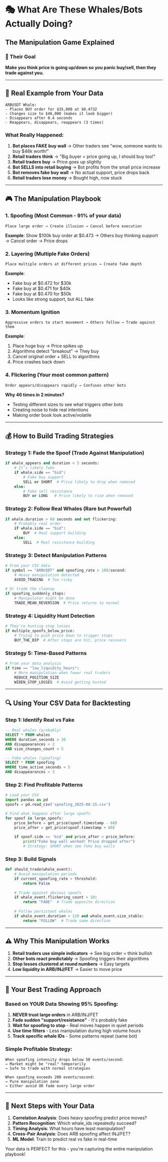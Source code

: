 # 🎭 What Are These Whales/Bots Actually Doing?

## The Manipulation Game Explained

### 🎯 Their Goal
**Make you think price is going up/down so you panic buy/sell, then they trade against you.**

---

## 📖 Real Example from Your Data

```
ARBUSDT Whale: 
- Places BUY order for $35,000 at $0.4732
- Changes size to $46,000 (makes it look bigger)
- Disappears after 0.4 seconds
- Reappears, disappears, reappears (3 times)
```

### What Really Happened:

1. **Bot places FAKE buy wall** → Other traders see "wow, someone wants to buy $46k worth!"
2. **Retail traders think** → "Big buyer = price going up, I should buy too!"
3. **Retail traders buy** → Price goes up slightly
4. **Bot SELLS into retail buying** → Bot profits from the small price increase
5. **Bot removes fake buy wall** → No actual support, price drops back
6. **Retail traders lose money** → Bought high, now stuck

---

## 🎮 The Manipulation Playbook

### 1. **Spoofing** (Most Common - 91% of your data)
```
Place large order → Create illusion → Cancel before execution
```
**Example**: Show $100k buy order at $0.473 → Others buy thinking support → Cancel order → Price drops

### 2. **Layering** (Multiple Fake Orders)
```
Place multiple orders at different prices → Create fake depth
```
**Example**: 
- Fake buy at $0.472 for $30k
- Fake buy at $0.471 for $40k  
- Fake buy at $0.470 for $50k
- Looks like strong support, but ALL fake

### 3. **Momentum Ignition**
```
Aggressive orders to start movement → Others follow → Trade against them
```
**Example**: 
1. Place huge buy → Price spikes up
2. Algorithms detect "breakout" → They buy
3. Cancel original order + SELL to algorithms
4. Price crashes back down

### 4. **Flickering** (Your most common pattern)
```
Order appears/disappears rapidly → Confuses other bots
```
**Why 46 times in 2 minutes?**
- Testing different sizes to see what triggers other bots
- Creating noise to hide real intentions
- Making order book look active/volatile

---

## 💰 How to Build Trading Strategies

### Strategy 1: **Fade the Spoof** (Trade Against Manipulation)
```python
if whale_appears and duration < 5 seconds:
    # It's likely fake
    if whale.side == "bid":  
        # Fake buy support
        SELL or SHORT  # Price likely to drop when removed
    else:  
        # Fake sell resistance
        BUY or LONG   # Price likely to rise when removed
```

### Strategy 2: **Follow Real Whales** (Rare but Powerful)
```python
if whale.duration > 60 seconds and not flickering:
    # Probably real order
    if whale.side == "bid":
        BUY  # Real support building
    else:
        SELL  # Real resistance building
```

### Strategy 3: **Detect Manipulation Patterns**
```python
# From your CSV data
if symbol == "ARBUSDT" and spoofing_rate > 100/second:
    # Heavy manipulation detected
    AVOID_TRADING  # Too risky
    
# Or trade the cleanup
if spoofing_suddenly_stops:
    # Manipulator might be done
    TRADE_MEAN_REVERSION  # Price returns to normal
```

### Strategy 4: **Liquidity Hunt Detection**
```python
# They're hunting stop losses
if multiple_spoofs_below_price:
    # Trying to push price down to trigger stops
    BUY_THE_DIP  # After stops are hit, price recovers
```

### Strategy 5: **Time-Based Patterns**
```python
# From your data analysis
if time == "low_liquidity_hours":
    # More manipulation when fewer real traders
    REDUCE_POSITION_SIZE
    WIDEN_STOP_LOSSES  # Avoid getting hunted
```

---

## 🔍 Using Your CSV Data for Backtesting

### Step 1: Identify Real vs Fake
```sql
-- Real whales (probably)
SELECT * FROM whales 
WHERE duration_seconds > 30 
AND disappearances < 2
AND size_changes_count < 5

-- Fake whales (spoofing)
SELECT * FROM spoofing
WHERE time_active_seconds < 5
AND disappearances > 3
```

### Step 2: Find Profitable Patterns
```python
# Load your CSV
import pandas as pd
spoofs = pd.read_csv('spoofing_2025-08-15.csv')

# Find what happens after large spoofs
for spoof in large_spoofs:
    price_before = get_price(spoof.timestamp - 60)
    price_after = get_price(spoof.timestamp + 60)
    
    if spoof.side == 'bid' and price_after < price_before:
        print("Fake buy wall worked! Price dropped after")
        # Strategy: SHORT when see fake buy walls
```

### Step 3: Build Signals
```python
def should_trade(whale_event):
    # Avoid manipulation periods
    if current_spoofing_rate > threshold:
        return False
        
    # Trade against obvious spoofs
    if whale_event.flickering_count > 10:
        return "FADE"  # Trade opposite direction
        
    # Follow persistent whales
    if whale_event.duration > 120 and whale_event.size_stable:
        return "FOLLOW"  # Trade same direction
```

---

## ⚠️ Why This Manipulation Works

1. **Retail traders use simple indicators** → See big order = think bullish
2. **Other bots react predictably** → Spoofing triggers their algorithms
3. **Stop losses clustered at round numbers** → Easy targets
4. **Low liquidity in ARB/INJ/FET** → Easier to move price

---

## 🎯 Your Best Trading Approach

### Based on YOUR Data Showing 95% Spoofing:

1. **NEVER trust large orders** in ARB/INJ/FET
2. **Fade sudden "support/resistance"** - It's probably fake
3. **Wait for spoofing to stop** - Real moves happen in quiet periods
4. **Use time filters** - Less manipulation during high volume hours
5. **Track specific whale IDs** - Some patterns repeat (same bot)

### Simple Profitable Strategy:
```
When spoofing intensity drops below 50 events/second:
→ Market might be "real" temporarily
→ Safe to trade with normal strategies

When spoofing exceeds 200 events/second:
→ Pure manipulation zone
→ Either avoid OR fade every large order
```

---

## 🚀 Next Steps with Your Data

1. **Correlation Analysis**: Does heavy spoofing predict price moves?
2. **Pattern Recognition**: Which whale_ids repeatedly succeed?
3. **Timing Analysis**: What hours have least manipulation?
4. **Cross-Pair Analysis**: Does ARB spoofing affect INJ/FET?
5. **ML Model**: Train to predict real vs fake in real-time

Your data is PERFECT for this - you're capturing the entire manipulation playbook!